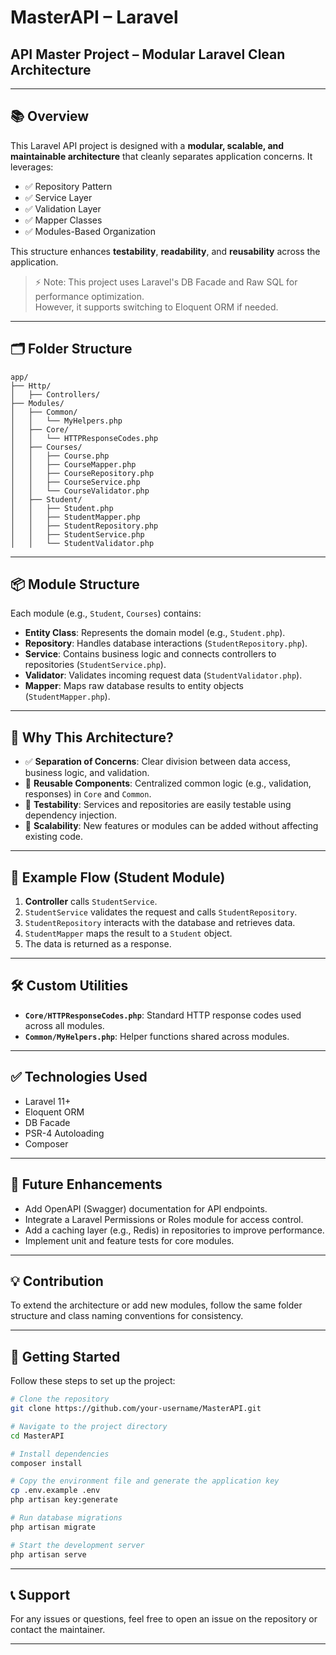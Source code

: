# MasterAPI – Laravel
## API Master Project – Modular Laravel Clean Architecture

---

## 📚 Overview

This Laravel API project is designed with a **modular, scalable, and maintainable architecture** that cleanly separates application concerns. It leverages:

- ✅ Repository Pattern
- ✅ Service Layer
- ✅ Validation Layer
- ✅ Mapper Classes
- ✅ Modules-Based Organization

This structure enhances **testability**, **readability**, and **reusability** across the application.
> ⚡ Note: This project uses Laravel's DB Facade and Raw SQL for performance optimization.  
> However, it supports switching to Eloquent ORM if needed.


---

## 🗂 Folder Structure

```plaintext
app/
├── Http/
│   ├── Controllers/
├── Modules/
│   ├── Common/
│   │   └── MyHelpers.php
│   ├── Core/
│   │   └── HTTPResponseCodes.php
│   ├── Courses/
│   │   ├── Course.php
│   │   ├── CourseMapper.php
│   │   ├── CourseRepository.php
│   │   ├── CourseService.php
│   │   └── CourseValidator.php
│   ├── Student/
│   │   ├── Student.php
│   │   ├── StudentMapper.php
│   │   ├── StudentRepository.php
│   │   ├── StudentService.php
│   │   └── StudentValidator.php
```

---

## 📦 Module Structure

Each module (e.g., `Student`, `Courses`) contains:

- **Entity Class**: Represents the domain model (e.g., `Student.php`).
- **Repository**: Handles database interactions (`StudentRepository.php`).
- **Service**: Contains business logic and connects controllers to repositories (`StudentService.php`).
- **Validator**: Validates incoming request data (`StudentValidator.php`).
- **Mapper**: Maps raw database results to entity objects (`StudentMapper.php`).

---

## 🧠 Why This Architecture?

- ✅ **Separation of Concerns**: Clear division between data access, business logic, and validation.
- 🔁 **Reusable Components**: Centralized common logic (e.g., validation, responses) in `Core` and `Common`.
- 🧪 **Testability**: Services and repositories are easily testable using dependency injection.
- 🚀 **Scalability**: New features or modules can be added without affecting existing code.

---

## 🔄 Example Flow (Student Module)

1. **Controller** calls `StudentService`.
2. `StudentService` validates the request and calls `StudentRepository`.
3. `StudentRepository` interacts with the database and retrieves data.
4. `StudentMapper` maps the result to a `Student` object.
5. The data is returned as a response.

---

## 🛠 Custom Utilities

- **`Core/HTTPResponseCodes.php`**: Standard HTTP response codes used across all modules.
- **`Common/MyHelpers.php`**: Helper functions shared across modules.

---

## ✅ Technologies Used

- Laravel 11+
- Eloquent ORM
- DB Facade
- PSR-4 Autoloading
- Composer

---

## 📌 Future Enhancements

- Add OpenAPI (Swagger) documentation for API endpoints.
- Integrate a Laravel Permissions or Roles module for access control.
- Add a caching layer (e.g., Redis) in repositories to improve performance.
- Implement unit and feature tests for core modules.

---

## 💡 Contribution

To extend the architecture or add new modules, follow the same folder structure and class naming conventions for consistency.

---

## 🚀 Getting Started

Follow these steps to set up the project:

```bash
# Clone the repository
git clone https://github.com/your-username/MasterAPI.git

# Navigate to the project directory
cd MasterAPI

# Install dependencies
composer install

# Copy the environment file and generate the application key
cp .env.example .env
php artisan key:generate

# Run database migrations
php artisan migrate

# Start the development server
php artisan serve
```

---

## 📞 Support

For any issues or questions, feel free to open an issue on the repository or contact the maintainer.

---